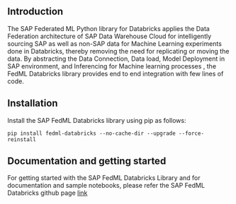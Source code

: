 ## Introduction

The SAP Federated ML Python library for Databricks applies the Data Federation architecture of SAP Data Warehouse Cloud for intelligently sourcing SAP as well as non-SAP data for Machine Learning experiments done in Databricks, thereby removing the need for replicating or moving the data. By abstracting the Data Connection, Data load, Model Deployment in SAP environment, and Inferencing for Machine learning processes , the FedML Databricks library provides end to end integration with few lines of code.

## Installation

Install the SAP FedML Databricks library using pip as follows:

`pip install fedml-databricks --no-cache-dir --upgrade --force-reinstall`

## Documentation and getting started

For getting started with the SAP FedML Databricks Library and for documentation and sample notebooks, please refer the SAP FedML Databricks github page [link](https://github.com/SAP-samples/data-warehouse-cloud-fedml/tree/main/Databricks)

